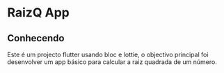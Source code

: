# RaizQ App


## Conhecendo

Este é um projecto flutter usando bloc e lottie, o objectivo principal foi desenvolver um app básico para calcular a raiz quadrada de um número. 



